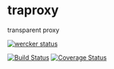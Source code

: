# traproxy

transparent proxy

[![wercker status](https://app.wercker.com/status/5c6300ff7a8ca6e33d941d8eb55916cd/m/develop "wercker status")](https://app.wercker.com/project/bykey/5c6300ff7a8ca6e33d941d8eb55916cd)

[![Build Status](https://travis-ci.org/nyushi/traproxy.svg?branch=develop)](https://travis-ci.org/nyushi/traproxy)
[![Coverage Status](https://coveralls.io/repos/nyushi/traproxy/badge.png?branch=develop)](https://coveralls.io/r/nyushi/traproxy?branch=develop)
